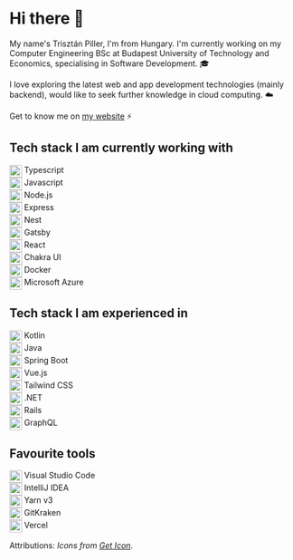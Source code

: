 # Hi there 👋

My name's Trisztán Piller, I'm from Hungary. I'm currently working on my Computer Engineering BSc at Budapest University of Technology and Economics, specialising in Software Development. 🎓

I love exploring the latest web and app development technologies (mainly backend), would like to seek further knowledge in cloud computing. ☁️

Get to know me on [my website](https://triszt4n.xyz/) ⚡


## Tech stack I am currently working with

<div>
    <img
      align=top
      src="https://github.com/get-icon/geticon/raw/master/icons/typescript-icon.svg"
      alt="Typescript"
      width="22px"
      height="22px"
    />
    <span>Typescript</span>
  </div><div>
    <img
      align=top
      src="https://github.com/get-icon/geticon/raw/master/icons/javascript.svg"
      alt="Javascript"
      width="22px"
      height="22px"
    />
    <span>Javascript</span>
  </div><div>
    <img
      align=top
      src="https://github.com/get-icon/geticon/raw/master/icons/nodejs-icon.svg"
      alt="Node.js"
      width="22px"
      height="22px"
    />
    <span>Node.js</span>
  </div><div>
    <img
      align=top
      src="https://github.com/get-icon/geticon/raw/master/icons/express.svg"
      alt="Express"
      width="22px"
      height="22px"
    />
    <span>Express</span>
  </div><div>
    <img
      align=top
      src="https://github.com/get-icon/geticon/raw/master/icons/nestjs.svg"
      alt="Nest"
      width="22px"
      height="22px"
    />
    <span>Nest</span>
  </div><div>
    <img
      align=top
      src="https://github.com/get-icon/geticon/raw/master/icons/gatsby.svg"
      alt="Gatsby"
      width="22px"
      height="22px"
    />
    <span>Gatsby</span>
  </div><div>
    <img
      align=top
      src="https://github.com/get-icon/geticon/raw/master/icons/react.svg"
      alt="React"
      width="22px"
      height="22px"
    />
    <span>React</span>
  </div><div>
    <img
      align=top
      src="https://github.com/get-icon/geticon/raw/master/icons/chakra-icon.svg"
      alt="Chakra UI"
      width="22px"
      height="22px"
    />
    <span>Chakra UI</span>
  </div><div>
    <img
      align=top
      src="https://github.com/get-icon/geticon/raw/master/icons/docker-icon.svg"
      alt="Docker"
      width="22px"
      height="22px"
    />
    <span>Docker</span>
  </div><div>
    <img
      align=top
      src="https://github.com/get-icon/geticon/raw/master/icons/azure-icon.svg"
      alt="Microsoft Azure"
      width="22px"
      height="22px"
    />
    <span>Microsoft Azure</span>
  </div>

## Tech stack I am experienced in

<div>
    <img
      align=top
      src="https://github.com/get-icon/geticon/raw/master/icons/kotlin.svg"
      alt="Kotlin"
      width="22px"
      height="22px"
    />
    <span>Kotlin</span>
  </div><div>
    <img
      align=top
      src="https://github.com/get-icon/geticon/raw/master/icons/java.svg"
      alt="Java"
      width="22px"
      height="22px"
    />
    <span>Java</span>
  </div><div>
    <img
      align=top
      src="https://github.com/get-icon/geticon/raw/master/icons/spring.svg"
      alt="Spring Boot"
      width="22px"
      height="22px"
    />
    <span>Spring Boot</span>
  </div><div>
    <img
      align=top
      src="https://github.com/get-icon/geticon/raw/master/icons/vue.svg"
      alt="Vue.js"
      width="22px"
      height="22px"
    />
    <span>Vue.js</span>
  </div><div>
    <img
      align=top
      src="https://github.com/get-icon/geticon/raw/master/icons/tailwindcss-icon.svg"
      alt="Tailwind CSS"
      width="22px"
      height="22px"
    />
    <span>Tailwind CSS</span>
  </div><div>
    <img
      align=top
      src="https://github.com/get-icon/geticon/raw/master/icons/dotnet.svg"
      alt=".NET"
      width="22px"
      height="22px"
    />
    <span>.NET</span>
  </div><div>
    <img
      align=top
      src="https://github.com/get-icon/geticon/raw/master/icons/rails.svg"
      alt="Rails"
      width="22px"
      height="22px"
    />
    <span>Rails</span>
  </div><div>
    <img
      align=top
      src="https://github.com/get-icon/geticon/raw/master/icons/graphql.svg"
      alt="GraphQL"
      width="22px"
      height="22px"
    />
    <span>GraphQL</span>
  </div>

## Favourite tools

<div>
    <img
      align=top
      src="https://github.com/get-icon/geticon/raw/master/icons/visual-studio-code.svg"
      alt="Visual Studio Code"
      width="22px"
      height="22px"
    />
    <span>Visual Studio Code</span>
  </div><div>
    <img
      align=top
      src="https://github.com/get-icon/geticon/raw/master/icons/intellij-idea.svg"
      alt="IntelliJ IDEA"
      width="22px"
      height="22px"
    />
    <span>IntelliJ IDEA</span>
  </div><div>
    <img
      align=top
      src="https://github.com/get-icon/geticon/raw/master/icons/yarn.svg"
      alt="Yarn v3"
      width="22px"
      height="22px"
    />
    <span>Yarn v3</span>
  </div><div>
    <img
      align=top
      src="https://github.com/get-icon/geticon/raw/master/icons/gitkraken.svg"
      alt="GitKraken"
      width="22px"
      height="22px"
    />
    <span>GitKraken</span>
  </div><div>
    <img
      align=top
      src="https://github.com/get-icon/geticon/raw/master/icons/vercel.svg"
      alt="Vercel"
      width="22px"
      height="22px"
    />
    <span>Vercel</span>
  </div>

Attributions: _Icons from [Get Icon](https://github.com/get-icon/geticon)_.
